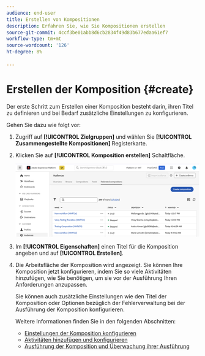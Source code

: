 ```yaml
---
audience: end-user
title: Erstellen von Kompositionen
description: Erfahren Sie, wie Sie Kompositionen erstellen
source-git-commit: 4ccf3be01abb8d6cb2834f49d83b677edaa61ef7
workflow-type: tm+mt
source-wordcount: '126'
ht-degree: 8%

---
```



# Erstellen der Komposition {#create}

Der erste Schritt zum Erstellen einer Komposition besteht darin, ihren Titel zu definieren und bei Bedarf zusätzliche Einstellungen zu konfigurieren.

Gehen Sie dazu wie folgt vor:

1. Zugriff auf **[!UICONTROL Zielgruppen]** und wählen Sie **[!UICONTROL Zusammengestellte Kompositionen]** Registerkarte.

1. Klicken Sie auf **[!UICONTROL Komposition erstellen]** Schaltfläche.

   ![](assets/composition-create.png)

1. Im **[!UICONTROL Eigenschaften]** einen Titel für die Komposition angeben und auf **[!UICONTROL Erstellen]**.

1. Die Arbeitsfläche der Komposition wird angezeigt. Sie können Ihre Komposition jetzt konfigurieren, indem Sie so viele Aktivitäten hinzufügen, wie Sie benötigen, um sie vor der Ausführung Ihren Anforderungen anzupassen.

   Sie können auch zusätzliche Einstellungen wie den Titel der Komposition oder Optionen bezüglich der Fehlerverwaltung bei der Ausführung der Komposition konfigurieren.

   Weitere Informationen finden Sie in den folgenden Abschnitten:

   * [Einstellungen der Komposition konfigurieren](#starting-audience)
   * [Aktivitäten hinzufügen und konfigurieren](#action-activities)
   * [Ausführung der Komposition und Überwachung ihrer Ausführung](#save)
